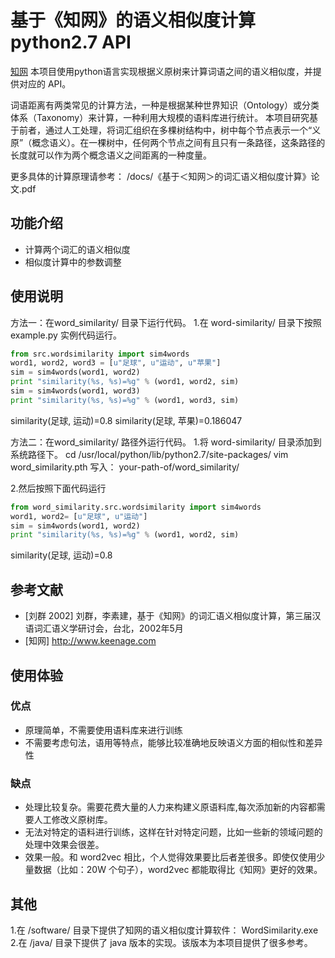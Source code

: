 # 基于《知网》的语义相似度计算 python2.7 API
[知网](http://www.keenage.com/)
本项目使用python语言实现根据义原树来计算词语之间的语义相似度，并提供对应的 API。

词语距离有两类常见的计算方法，一种是根据某种世界知识（Ontology）或分类体系（Taxonomy）来计算，一种利用大规模的语料库进行统计。
本项目研究基于前者，通过人工处理，将词汇组织在多棵树结构中，树中每个节点表示一个“义原”（概念语义）。在一棵树中，任何两个节点之间有且只有一条路径，这条路径的长度就可以作为两个概念语义之间距离的一种度量。

更多具体的计算原理请参考： /docs/《基于＜知网＞的词汇语义相似度计算》论文.pdf

## 功能介绍

- 计算两个词汇的语义相似度
- 相似度计算中的参数调整


## 使用说明
方法一：在word_similarity/ 目录下运行代码。
1.在 word-similarity/ 目录下按照 example.py 实例代码运行。
```python
from src.wordsimilarity import sim4words
word1, word2, word3 = [u"足球", u"运动", u"苹果"]
sim = sim4words(word1, word2)
print "similarity(%s, %s)=%g" % (word1, word2, sim)
sim = sim4words(word1, word3)
print "similarity(%s, %s)=%g" % (word1, word3, sim)
```
similarity(足球, 运动)=0.8
similarity(足球, 苹果)=0.186047

方法二：在word_similarity/ 路径外运行代码。
1.将 word-similarity/ 目录添加到系统路径下。
cd /usr/local/python/lib/python2.7/site-packages/
vim word_similarity.pth
写入： your-path-of/word_similarity/

2.然后按照下面代码运行
```python
from word_similarity.src.wordsimilarity import sim4words
word1, word2= [u"足球", u"运动"]
sim = sim4words(word1, word2)
print "similarity(%s, %s)=%g" % (word1, word2, sim)
```
similarity(足球, 运动)=0.8


## 参考文献

- [刘群 2002] 刘群，李素建，基于《知网》的词汇语义相似度计算，第三届汉语词汇语义学研讨会，台北，2002年5月
- [知网] http://www.keenage.com


## 使用体验
### 优点

- 原理简单，不需要使用语料库来进行训练
- 不需要考虑句法，语用等特点，能够比较准确地反映语义方面的相似性和差异性

### 缺点

- 处理比较复杂。需要花费大量的人力来构建义原语料库,每次添加新的内容都需要人工修改义原树库。
- 无法对特定的语料进行训练，这样在针对特定问题，比如一些新的领域问题的处理中效果会很差。
- 效果一般。和 word2vec 相比，个人觉得效果要比后者差很多。即使仅使用少量数据（比如：20W 个句子），word2vec 都能取得比《知网》更好的效果。


## 其他
1.在 /software/ 目录下提供了知网的语义相似度计算软件： WordSimilarity.exe
2.在 /java/ 目录下提供了 java 版本的实现。该版本为本项目提供了很多参考。
